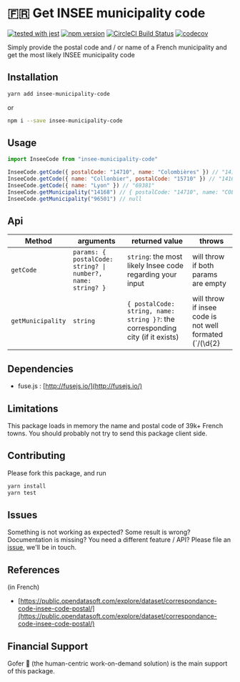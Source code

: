 # 🇫🇷 Get INSEE municipality code

[![tested with jest](https://img.shields.io/badge/tested_with-jest-99424f.svg)](https://github.com/facebook/jest) [![npm version](https://badge.fury.io/js/insee-municipality-code.svg)](http://badge.fury.io/js/insee-municipality-code) [![CircleCI Build Status](https://circleci.com/gh/aymericbouzy/insee-municipality-code.svg?style=shield)](https://circleci.com/gh/aymericbouzy/insee-municipality-code) [![codecov](https://codecov.io/gh/aymericbouzy/insee-municipality-code/branch/master/graph/badge.svg)](https://codecov.io/gh/aymericbouzy/insee-municipality-code)

Simply provide the postal code and / or name of a French municipality and get the most likely INSEE municipality code

## Installation

```sh
yarn add insee-municipality-code
```

or

```sh
npm i --save insee-municipality-code
```

## Usage

```js
import InseeCode from "insee-municipality-code"

InseeCode.getCode({ postalCode: "14710", name: "Colombières" }) // "14168"
InseeCode.getCode({ name: "Collonbier", postalCode: "15710" }) // "14168"
InseeCode.getCode({ name: "Lyon" }) // "69381"
InseeCode.getMunicipality("14168") // { postalCode: "14710", name: "COLOMBIERES" }
InseeCode.getMunicipality("96501") // null
```

## Api

| Method | arguments | returned value | throws |
| ------ | --------- | -------------- | ------ |
| `getCode` | `params: { postalCode: string? \| number?, name: string? }` | `string`: the most likely Insee code regarding your input | will throw if both params are empty |
| `getMunicipality` | `string` | `{ postalCode: string, name: string }?`: the corresponding city (if it exists) | will throw if insee code is not well formated (`/(\d{2}|2[AB])\d{3}/i`) |

## Dependencies

* fuse.js : [http://fusejs.io/](http://fusejs.io/)

## Limitations

This package loads in memory the name and postal code of 39k+ French towns. You should probably not try to send this package client side.

## Contributing

Please fork this package, and run

```sh
yarn install
yarn test
```

## Issues

Something is not working as expected? Some result is wrong? Documentation is missing? You need a different feature / API? Please file an [issue](https://github.com/aymericbouzy/insee-municipality-code/issues/new), we'll be in touch.

## References

(in French)

* [https://public.opendatasoft.com/explore/dataset/correspondance-code-insee-code-postal/](https://public.opendatasoft.com/explore/dataset/correspondance-code-insee-code-postal/)

## Financial Support

Gofer 🤝 (the human-centric work-on-demand solution) is the main support of this package.
